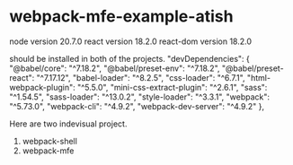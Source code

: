 # webpack-mfe-example-atish


node version 20.7.0
react version 18.2.0
react-dom version 18.2.0

should be installed in both of the projects.
 "devDependencies": {
    "@babel/core": "^7.18.2",
    "@babel/preset-env": "^7.18.2",
    "@babel/preset-react": "^7.17.12",
    "babel-loader": "^8.2.5",
    "css-loader": "^6.7.1",
    "html-webpack-plugin": "^5.5.0",
    "mini-css-extract-plugin": "^2.6.1",
    "sass": "^1.54.5",
    "sass-loader": "^13.0.2",
    "style-loader": "^3.3.1",
    "webpack": "^5.73.0",
    "webpack-cli": "^4.9.2",
    "webpack-dev-server": "^4.9.2"
  },



Here are two indevisual project. 
  1. webpack-shell
  2. webpack-mfe
